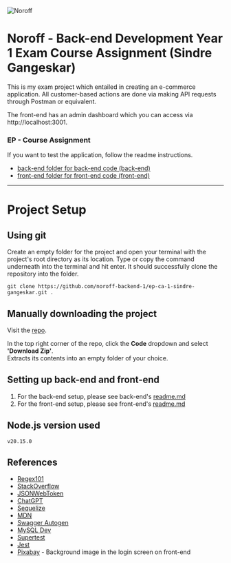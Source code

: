 ![Noroff](http://images.restapi.co.za/pvt/Noroff-64.png)

# Noroff - Back-end Development Year 1 Exam Course Assignment (Sindre Gangeskar)

This is my exam project which entailed in creating an e-commerce application. 
All customer-based actions are done via making API requests through Postman or equivalent. 

The front-end has an admin dashboard which you can access via http://localhost:3001.

### EP - Course Assignment
If you want to test the application, follow the readme instructions.

- [back-end folder for back-end code (back-end)](./back-end)
- [front-end folder for front-end code (front-end)](./front-end)

---

# Project Setup

## Using git

Create an empty folder for the project and open your terminal with the project's root directory as its location.
Type or copy the command underneath into the terminal and hit enter. It should successfully clone the repository into the folder.

`git clone https://github.com/noroff-backend-1/ep-ca-1-sindre-gangeskar.git .`

## Manually downloading the project

Visit the [repo](https://github.com/sindre-gangeskar/exam-project).

In the top right corner of the repo, click the **Code** dropdown and select **'Download Zip'**.  
Extracts its contents into an empty folder of your choice.

## Setting up back-end and front-end

1. For the back-end setup, please see back-end's [readme.md](./back-end/readme.md)
2. For the front-end setup, please see front-end's [readme.md](./front-end/readme.md)

## Node.js version used

`v20.15.0`

## References

- [Regex101](https://regex101.com)
- [StackOverflow](https://stackoverflow.com)
- [JSONWebToken](https://www.npmjs.com/package/jsonwebtoken)
- [ChatGPT](https://chatgpt.com/)
- [Sequelize](https://sequelize.org/)
- [MDN](https://developer.mozilla.org/en-US/)
- [Swagger Autogen](https://swagger-autogen.github.io/docs/)
- [MySQL Dev](https://dev.mysql.com/doc/)
- [Supertest](https://github.com/ladjs/supertest)
- [Jest](https://jestjs.io/docs/getting-started)
- [Pixabay](https://pixabay.com/photos/mountains-dawn-forest-fog-twilight-7452929/) - Background image in the login screen on front-end
